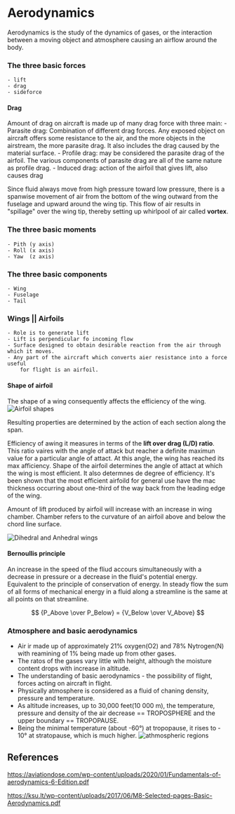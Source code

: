 # Aerodynamics
Aerodynamics is the study of the dynamics of gases, or the interaction between a moving
object and atmosphere causing an airflow around the body.

### The three basic forces
	- lift
	- drag
	- sideforce

#### Drag
Amount of drag on aircraft is made up of many drag force with three main:
	- Parasite drag: Combination of different drag forces. Any exposed object on aircraft offers
		some resistance to the air, and the more objects in the airstream, the more
		parasite drag. It also includes the drag caused by the material surface.
	- Profile drag: may be considered the parasite drag of the airfoil. The various components
		of parasite drag are all of the same nature as profile drag. 
	- Induced drag: action of the airfoil that gives lift, also causes drag

Since fluid always move from high pressure toward low pressure, there is a spanwise movement of air
from the bottom of the wing outward from the fuselage and upward around the wing tip.
This flow of air results in "spillage" over the wing tip, thereby setting up whirlpool of air
called **vortex**.

### The three basic moments
	- Pith (y axis)
	- Roll (x axis)
	- Yaw  (z axis)

### The three basic components
	- Wing
	- Fuselage
	- Tail

### Wings || Airfoils
	- Role is to generate lift
	- Lift is perpendicular fo incoming flow
	- Surface designed to obtain desirable reaction from the air through which it moves.
	- Any part of the aircraft which converts aier resistance into a force useful
		for flight is an airfoil.

#### Shape of airfoil
The shape of a wing consequently affects the efficiency of the wing.
![Airfoil shapes](https://upload.wikimedia.org/wikipedia/commons/thumb/7/75/Examples_of_Airfoils.svg/700px-Examples_of_Airfoils.svg.png)

Resulting properties are determined by the action of each section along the span.

Efficiency of awing it measures in terms of the **lift over drag (L/D) ratio**. This ratio vaires
with the angle of attack but reacher a definite maximun value for a particular angle of attact.
At this angle, the wing has reached its max afficiency. Shape of the airfoil determines the angle
of attact at which the wing is most efficient. It also determnes de degree of efficiency. 
It's been shown that the most efficient airfoild for general use have the mac thickness occurring
about one-third of the way back from the leading edge of the wing.

Amount of lift produced by airfoil will increase with an increase in wing chamber. Chamber refers
to the curvature of an airfoil above and below the chord line surface.

![Dihedral and Anhedral wings](https://images.squarespace-cdn.com/content/v1/5efe3f30a9ddcd578c662b39/1596504348890-DTS9Y3WXH02I7WJ9QUJ3/Dihedral+vs+Anhedral)


#### Bernoullis principle
An increase in the speed of the fliud accours simultaneously with a decrease in pressure or
a decrease in the fluid's potential energy. Equivalent to the principle of conservation
of energy. In steady flow the sum of all forms of mechanical energy in a fluid along a streamline
is the same at all points on that streamline.

$$ {P_Above \over P_Below} = {V_Below \over V_Above} $$

### Atmosphere and basic aerodynamics
- Air ir made up of approximately 21% oxygen(O2) and 78% Nytrogen(N) with reamining of 1% being
	made up from other gases.
- The ratos of the gases vary little with height, although the moisture content drops with
	increase in altitude.
- The understanding of basic aerodynamics - the possibility of flight, forces acting
	on aircraft in flight.
- Physically atmosphere is considered as a fluid of chaning density, pressure and temperature.
- As altitude increases, up to 30,000 feet(10 000 m), the temperature, pressure and density of
	the air decrease == TROPOSPHERE and the upper boundary == TROPOPAUSE.
- Being the minimal temperature (about -60°) at tropopause, it rises to - 10° at stratopause,
	which is much higher.
![athmospheric regions](https://cdn.britannica.com/56/97256-050-C79BB432/layers-atmosphere-Earth-yellow-line-height-response.jpg)





## References
https://aviationdose.com/wp-content/uploads/2020/01/Fundamentals-of-aerodynamics-6-Edition.pdf


https://ksu.lt/wp-content/uploads/2017/06/M8-Selected-pages-Basic-Aerodynamics.pdf

